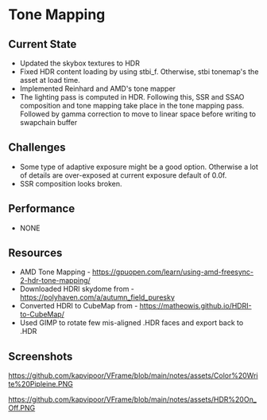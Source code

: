 # Tone Mapping
## Current State
* Updated the skybox textures to HDR
* Fixed HDR content loading by using stbi_f. Otherwise, stbi tonemap's the asset at load time.
* Implemented Reinhard and AMD's tone mapper
* The lighting pass is computed in HDR. Following this, SSR and SSAO composition and tone mapping take place in the tone mapping pass. Followed by gamma correction to move to linear space before writing to swapchain buffer

## Challenges
* Some type of adaptive exposure might be a good option. Otherwise a lot of details are over-exposed at current exposure default of 0.0f.
* SSR composition looks broken.

## Performance 
* NONE

## Resources
* AMD Tone Mapping - https://gpuopen.com/learn/using-amd-freesync-2-hdr-tone-mapping/
* Downloaded HDRI skydome from - https://polyhaven.com/a/autumn_field_puresky
* Converted HDRI to CubeMap from - https://matheowis.github.io/HDRI-to-CubeMap/
* Used GIMP to rotate few mis-aligned .HDR faces and export back to .HDR
  
## Screenshots
https://github.com/kapvipoor/VFrame/blob/main/notes/assets/Color%20Write%20Pipleine.PNG

https://github.com/kapvipoor/VFrame/blob/main/notes/assets/HDR%20On_Off.PNG


